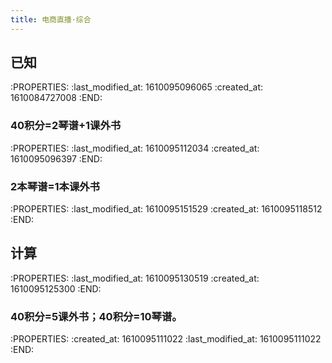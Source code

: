 ```yaml
---
title: 电商直播·综合
---
```


## 已知
:PROPERTIES:
:last_modified_at: 1610095096065
:created_at: 1610084727008
:END:
### 40积分=2琴谱+1课外书
:PROPERTIES:
:last_modified_at: 1610095112034
:created_at: 1610095096397
:END:
### 2本琴谱=1本课外书
:PROPERTIES:
:last_modified_at: 1610095151529
:created_at: 1610095118512
:END:
## 计算
:PROPERTIES:
:last_modified_at: 1610095130519
:created_at: 1610095125300
:END:
### 40积分=5课外书；40积分=10琴谱。
:PROPERTIES:
:created_at: 1610095111022
:last_modified_at: 1610095111022
:END:
